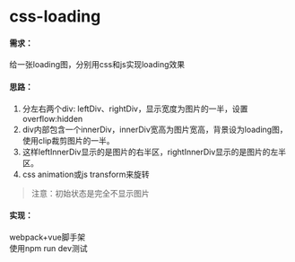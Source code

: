 # css-loading
#### 需求：
给一张loading图，分别用css和js实现loading效果
#### 思路：
1. 分左右两个div: leftDiv、rightDiv，显示宽度为图片的一半，设置overflow:hidden <br>
2. div内部包含一个innerDiv，innerDiv宽高为图片宽高，背景设为loading图，使用clip裁剪图片的一半。<br>
3. 这样leftInnerDiv显示的是图片的右半区，rightInnerDiv显示的是图片的左半区。<br>
4. css animation或js transform来旋转
  > 注意：初始状态是完全不显示图片

#### 实现：
webpack+vue脚手架<br>
使用npm run dev测试
